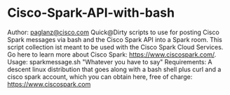 # Cisco-Spark-API-with-bash
Author: paglanz@cisco.com
Quick@Dirty scripts to use for posting Cisco Spark messages via bash and the Cisco Spark API into a Spark room.
This script collection ist meant to be used with the Cisco Spark Cloud Services. Go here to learn more about Cisco Spark:
https://www.ciscospark.com/.
Usage: sparkmessage.sh "Whatever you have to say"
Requirements: A descent linux distribution that goes along with a bash shell plus curl and a cisco spark account, which you can obtain here, free of charge: https://www.ciscospark.com
